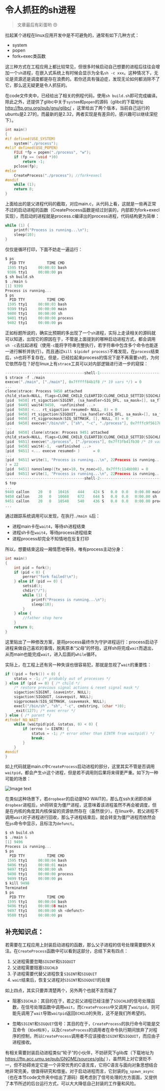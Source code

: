 # 令人抓狂的sh进程

> 文章最后有彩蛋哟 :heart_eyes:

拉起某个进程在linux应用开发中是不可避免的，通常有如下几种方式：

- system
- popen
- fork+exec类函数

这三种方式在工程应用上都比较常见，但很多时候启动自己想要的进程后往往会增加一个`sh`进程，在嵌入式系统上有时候会显示为全名`sh -c xxx`。这种情况下，无论是资源还是调度都是存在浪费的。若你还具有强迫症，发现无论如何都消除不了它，那么这无疑更是令人抓狂的。

在code文件夹中，已经给出了相关的例程代码，使用`sh build.sh`即可完成编译。除此之外，还提供了glibc中关于`system`和`popen`的源码（glibc的下载地址 http://ftp.gnu.org/pub/gnu/glibc/ ，这里给出了两个版本，当前自己运行的ubuntu是2.27的，而最新的是2.32，两者实现是有差异的，感兴趣可以继续深挖下）。

```C
int main()
{
#if defined(USE_SYSTEM)
    system("./process");
#elif defined(USE_POPEN)
    FILE *fp = popen("./process", "w");
    if (fp == (void *)0)
        return -1;
    pclose(fp);
#else
    CreateProcess("./process"); //fork+execl
#endif
    while (1);
    return 0;
}
```

上面给出的是父进程代码的截取，对应main.c，从代码上看，这就是一些再正常不过的启动进程的函数（CreateProcess函数是经过封装的，内部即为fork+execl实现），而启动的进程就是process.c编译出的process进程，代码结构更为简单：

```C
while (1) {
    printf("Process is running...\n");
    sleep(10);
}
```

仅仅是循环打印，下面不妨走一遍运行：

```c
$ ps
  PID TTY          TIME CMD
 1595 tty1     00:00:03 bash
 9386 tty1     00:00:00 ps
$ sh build.sh
$ ./main &
[1] 9399
Process is running...
$ ps
  PID TTY          TIME CMD
 1595 tty1     00:00:03 bash
 9399 tty1     00:00:00 main
 9400 tty1     00:00:00 sh
 9401 tty1     00:00:00 process
 9402 tty1     00:00:00 ps
```

正如标题所说的，确实比预期的多出现了一个`sh`进程，实际上走读相关的源码就可以知道，出现它的原因在于，不管是上面提到的哪种启动进程方式，都会调用`sh -c`去拉起进程（使用`-c`能将字符串完整执行，若字符串中包含多个命令也能逐一进行解析并执行）。而且通过`kill $(pidof process)`不难发现，在`process`结束后，`sh`也将不复存在。但是，已经拉起来process的情况下是不再需要`sh`的，为何它依然存在？好在linux上有`strace`工具可以对内部逻辑进行进一步的窥探：

```c
------------------------------------shell-1----------------------------------------------
$ strace -f ./main
execve("./main", ["./main"], 0x7fffff84b1f8 /* 19 vars */) = 0
...
clone(strace: Process 9450 attached
child_stack=NULL, flags=CLONE_CHILD_CLEARTID|CLONE_CHILD_SETTID|SIGCHLD, child_tidptr=0x7f721faf1790) = 9450
[pid  9450] rt_sigaction(SIGINT, {sa_handler=SIG_DFL, sa_mask=[], sa_flags=SA_RESTORER, sa_restorer=0x7f721f43f040},  <unfinished ...>
[pid  9449] wait4(9450,  <unfinished ...>
[pid  9450] <... rt_sigaction resumed> NULL, 8) = 0
[pid  9450] rt_sigaction(SIGQUIT, {sa_handler=SIG_DFL, sa_mask=[], sa_flags=SA_RESTORER, sa_restorer=0x7f721f43f040}, NULL, 8) = 0
[pid  9450] rt_sigprocmask(SIG_SETMASK, [], NULL, 8) = 0
[pid  9450] execve("/bin/sh", ["sh", "-c", "./process"], 0x7fffc9f56178 /* 19 vars */) = 0
...
[pid  9450] clone(strace: Process 9451 attached
child_stack=NULL, flags=CLONE_CHILD_CLEARTID|CLONE_CHILD_SETTID|SIGCHLD, child_tidptr=0x7ff3fb031810) = 9451
[pid  9451] execve("./process", ["./process"], 0x7ff3fb41fb30 /* 19 vars */ <unfinished ...>
[pid  9450] wait4(-1,  <unfinished ...>
[pid  9451] <... execve resumed> )      = 0
...
[pid  9451] write(1, "Process is running...\n", 22Process is running...
) = 22
[pid  9451] nanosleep({tv_sec=10, tv_nsec=0}, 0x7fffc114bb90) = 0
[pid  9451] write(1, "Process is running...\n", 22Process is running...
------------------------------------shell-2----------------------------------------------
$ top
...
9449 callon    20   0   10416    444    424 S   0.0  0.0   0:00.00 main
9450 callon    20   0   10668    672    644 S   0.0  0.0   0:00.00 sh
9451 callon    20   0   10548    540    436 S   0.0  0.0   0:00.00 process
...
```

通过跟踪系统调用可以发现，在执行`./main &`后：

- 进程main卡在`wait4`，等待sh进程结束
- 进程sh卡在`wait4`，等待process进程结束
- 进程process却完全不知情地在反复打印

所以，想要结束这段一厢情愿地等待，唯有process主动分身：

```C
int main()
{
    int pid = fork();
    if (pid < 0) {
        perror("fork failed!\n");
    } else if (pid == 0) {
        setsid();
        chdir("/");
        while (1) {
            printf("Process is running...\n");
            sleep(10);
        }
    } else {
        //father stop here
    }
    return 0;
}
```

这里贴出了一种修改方案，是将process最终作为守护进程运行：process启动子进程来做自己喜欢的事情，脱离原本“父母”的怀抱，这样sh将完成`wait`而退出，从而main也能完成`wait`，进入后面的`while`循环。

实际上，在工程上还有另一种失误也很容易犯，那就是忽视了`wait`的重要性：

```C
if ((pid = fork()) < 0) {
    status = -1; /* probably out of processes */
} else if (pid == 0) { /* child */
    /* restore previous signal actions & reset signal mask */
    sigaction(SIGINT, &saveintr, NULL);
    sigaction(SIGQUIT, &savequit, NULL);
    sigprocmask(SIG_SETMASK, &savemask, NULL);
    execl("/bin/sh", "sh", "-c", cmdstring, (char *)0);
    _exit(127); /* exec error */
} else { /* parent */
#ifndef NO_WAIT
    while (waitpid(pid, &status, 0) < 0) {
        if (errno != EINTR) {
            status = -1; /* error other than EINTR from waitpid() */
            break;
        }
    }
#endif
}
```

如上代码就是main.c中`CreateProcess`启动进程的部分，这里其实不管是否调用`waitpid`，都会产生`sh`这个进程，但是若不调用则后果将来得更严重。如下为一种可能的场景：

![Image text](../../img-storage/startProcess_1.PNG)

在类似这种场景下，若`dropbear`的启动是NO WAIT的，那么在ssh关闭即杀掉`dropbear`进程后，sh将转变为僵尸进程，这意味着该进程虽然不再会被调度，但是在内核的角度其内核保留的资源依然存在（虽然很少）。在linux中，若父进程不调用`wait`对子进程进行回收，那么子进程结束后，就会转变为僵尸进程而依然会在`ps`命令中显示，且标注为`defunct`。

```c
$ sh build.sh
$ ./main &
[1] 9496
Process is running...
$ ps
  PID TTY          TIME CMD
 1595 tty1     00:00:04 bash
 9496 tty1     00:00:01 main
 9497 tty1     00:00:00 sh
 9498 tty1     00:00:00 process
 9499 tty1     00:00:00 ps
$ kill 9498
Terminated
$ ps
  PID TTY          TIME CMD
 1595 tty1     00:00:04 bash
 9496 tty1     00:00:08 main
 9497 tty1     00:00:00 sh <defunct>
 9500 tty1     00:00:00 ps
```



## 补充知识点：

若需要在工程应用上封装启动进程的函数，那么父子进程的信号处理需要额外关注。在`CreateProcess`函数中可以看到这部分，总结下来有四点：

1. 父进程需要忽略`SIGINT`和`SIGQUIT`
2. 父进程需要阻塞`SIGCHLD`
3. 子进程需要代替父进程恢复`SIGINT`和`SIGQUIT`
4. `wait`结束后，恢复父进程对`SIGINT`和`SIGQUIT`的处理

如上四点，其实只要弄清楚两个，另外两个也就不言而喻了

- 阻塞`SIGCHLD`：其目的在于，若之前父进程已经注册了`SIGCHLD`的信号处理函数，在信号处理函数中调用`wait`，而`CreateProcess`中又调用了`waitpid`，则可能先调用了`wait`导致`waitpid`返回`ECHILD`的失败，这不是我们所希望的。

- 忽略`SIGINT`和`SIGQUIT`信号：其目的在于，`CreateProcess`的执行命令可能是交互命令（`如ed程序`），以及`CreateProcess`的调用者在命令执行期间放弃了对程序的控制，所以`CreateProcess`调用者不应该接收`SIGINT`和`SIGQUIT`，而应由子进程接收。

  

有相关需要封装启动进程类似“轮子”的小伙伴，不妨研究下glib库（下载地址为 https://ftp.acc.umu.se/pub/GNOME/sources/glib/ ），虽然网上对它褒贬不一，但不妨碍肯定它是一个非常优秀的C语言库，它将C语言与面向对象思想结合地非常完美，很值得研究和借鉴。对于启动进程而言，它封装的`g_spawn_async`（也在本节code文件夹中给出了源码）既考虑到了信号处理的方方面面，又提供了本节所述的后台运行方式，可以大大降低自己封装的工作量和风险。